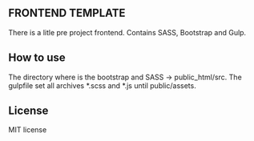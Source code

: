 ## FRONTEND TEMPLATE
There is a litle pre project frontend. Contains SASS, Bootstrap and Gulp.

## How to use
The directory where is the bootstrap and SASS -> public_html/src.
The gulpfile set all archives *.scss and *.js until public/assets.

## License
MIT license
